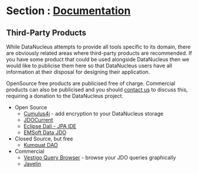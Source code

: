 <head><title>Third-Party Products</title></head>

# Section : [Documentation](index.html) 

## Third-Party Products

While DataNucleus attempts to provide all tools specific to its domain, there are obviously
related areas where third-party products are recommended. If you have some product that
could be used alongside DataNucleus then we would like to publicise them here so that DataNucleus
users have all information at their disposal for designing their application.

OpenSource free products are publicised free of charge. 
Commercial products can also be publicised and you should [contact us](mailto:info@datanucleus.org) to discuss this, requiring a donation to the 
DataNucleus project.

* Open Source
	+ [Cumulus4j](http://cumulus4j.org) - add encryption to your DataNucleus storage
	+ [JDOCurrent](http://www.objectmagic.org/jdo/jdocurrent.html)
	+ [Eclipse Dali - JPA IDE](http://www.eclipse.org/webtools/dali/)
	+ [EMSoft Data JDO](http://java.net/projects/emsoft-data-jdo)
* Closed Source, but free
	+ [Kumquat DAO](http://www.razoa.com/kumquat.html)
* Commercial
	+ [Vestigo Query Browser](http://vestigo.nightlabs.com) - browse your JDO queries graphically
	+ [Javelin](http://stepaheadsoftware.com/products/javelin/javelin.htm)

